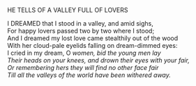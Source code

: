 HE TELLS OF A VALLEY FULL OF LOVERS  
  
I DREAMED that I stood in a valley, and amid sighs,  
For happy lovers passed two by two where I stood;  
And I dreamed my lost love came stealthily out of the wood  
With her cloud-pale eyelids falling on dream-dimmed eyes:  
I cried in my dream, O *women, bid the young men lay*  
*Their heads on your knees, and drown their eyes with your fair,*  
*Or remembering hers they will find no other face fair*  
*Till all the valleys of the world have been withered away.*  
